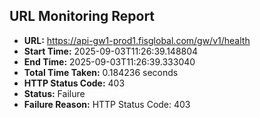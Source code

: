 ## URL Monitoring Report

- **URL:** https://api-gw1-prod1.fisglobal.com/gw/v1/health
- **Start Time:** 2025-09-03T11:26:39.148804
- **End Time:** 2025-09-03T11:26:39.333040
- **Total Time Taken:** 0.184236 seconds
- **HTTP Status Code:** 403
- **Status:** Failure
- **Failure Reason:** HTTP Status Code: 403
